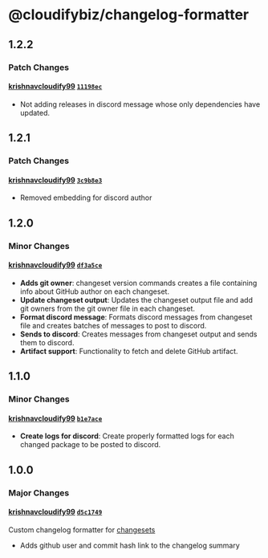 # @cloudifybiz/changelog-formatter

## 1.2.2

### Patch Changes

#### [krishnavcloudify99](https://github.com/krishnavcloudify99) [`11198ec`](https://github.com/cloudifybiz/pm-apps/commit/11198ec5cd28581cbf7fc2af5b70add0974ea5a7)

- Not adding releases in discord message whose only dependencies have updated.

## 1.2.1

### Patch Changes

#### [krishnavcloudify99](https://github.com/krishnavcloudify99) [`3c9b8e3`](https://github.com/cloudifybiz/pm-apps/commit/3c9b8e3a2d54f036250c8b6c76fb5924ea1f900e)

- Removed embedding for discord author

## 1.2.0

### Minor Changes

#### [krishnavcloudify99](https://github.com/krishnavcloudify99) [`df3a5ce`](https://github.com/cloudifybiz/pm-apps/commit/df3a5ce32efb1451a9edd23986050dacc2ba5ac6)

- **Adds git owner**: changeset version commands creates a file containing info about GitHub author on each changeset.
- **Update changeset output**: Updates the changeset output file and add git owners from the git owner file in each changeset.
- **Format discord message**: Formats discord messages from changeset file and creates batches of messages to post to discord.
- **Sends to discord**: Creates messages from changeset output and sends them to discord.
- **Artifact support**: Functionality to fetch and delete GitHub artifact.

## 1.1.0

### Minor Changes

#### [krishnavcloudify99](https://github.com/krishnavcloudify99) [`b1e7ace`](https://github.com/cloudifybiz/pm-apps/commit/b1e7aceab57a18a3679db5d0dbbf42b7da11450f)

- **Create logs for discord**: Create properly formatted logs for each changed package to be posted to discord.

## 1.0.0

### Major Changes

#### [krishnavcloudify99](https://github.com/krishnavcloudify99) [`d5c1749`](https://github.com/cloudifybiz/pm-apps/commit/d5c1749bafe959969d392675998dda37001bda86)

Custom changelog formatter for [changesets](https://github.com/changesets/changesets)

- Adds github user and commit hash link to the changelog summary
